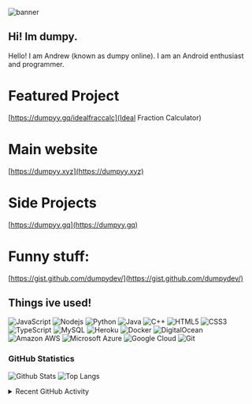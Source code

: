![banner](https://dumpyy.gq/files/ghprofile.png)
## Hi! Im dumpy. 
Hello! I am Andrew (known as dumpy online). I am an Android enthusiast and programmer.
# Featured Project
[https://dumpyy.gq/idealfraccalc](Ideal Fraction Calculator)
# Main website
[https://dumpyy.xyz](https://dumpyy.xyz)  
# Side Projects
[https://dumpyy.gq](https://dumpyy.gq)   
# Funny stuff:
[https://gist.github.com/dumpydev/](https://gist.github.com/dumpydev/)
## Things ive used!
![JavaScript](https://img.shields.io/badge/-JavaScript-black?style=flat-square&logo=javascript)
![Nodejs](https://img.shields.io/badge/-Nodejs-black?style=flat-square&logo=Node.js)
![Python](https://img.shields.io/badge/-Python-black?style=flat-square&logo=Python)
![Java](https://img.shields.io/badge/-java-E34A86?style=flat-square&logo=java)
![C++](https://img.shields.io/badge/-C++-00599C?style=flat-square&logo=c)
![HTML5](https://img.shields.io/badge/-HTML5-E34F26?style=flat-square&logo=html5&logoColor=white)
![CSS3](https://img.shields.io/badge/-CSS3-1572B6?style=flat-square&logo=css3)
![TypeScript](https://img.shields.io/badge/-TypeScript-007ACC?style=flat-square&logo=typescript)
![MySQL](https://img.shields.io/badge/-MySQL-black?style=flat-square&logo=mysql)
![Heroku](https://img.shields.io/badge/-Heroku-430098?style=flat-square&logo=heroku)
![Docker](https://img.shields.io/badge/-Docker-black?style=flat-square&logo=docker)
![DigitalOcean](https://img.shields.io/badge/-Digital%20Ocean-darkblue?style=flat-square&logo=digitalocean)
![Amazon AWS](https://img.shields.io/badge/Amazon%20AWS-232F3E?style=flat-square&logo=amazon-aws)
![Microsoft Azure](https://img.shields.io/badge/Microsoft%20Azure-232F7E?style=flat-square&logo=microsoft-azure)
![Google Cloud](https://img.shields.io/badge/Google%20Cloud-black?style=flat-square&logo=google-cloud)
![Git](https://img.shields.io/badge/-Git-black?style=flat-square&logo=git)
### GitHub Statistics
![Github Stats](https://github-readme-stats.vercel.app/api?username=dumpydev&count_private=true&show_icons=true&include_all_commits=true&theme=tokyonight&show_owner=true)
![Top Langs](https://github-readme-stats.vercel.app/api/top-langs/?username=dumpydev&hide=TeX&layout=compact&theme=tokyonight&langs_count=8)
<details>
  <summary>Recent GitHub Activity</summary>
  <br/>
   <a href="https://github.com/ashutosh00710/github-readme-activity-graph"><img alt="Dumpydev's Activity Graph" src="https://activity-graph.herokuapp.com/graph?username=dumpydev&custom_title=dumpydev's%20Contribution%20Graph&bg_color=1F222E&color=F8D866&line=F85D7F&point=FFFFFF&hide_border=true" /></a>
  <br/>
</details>
